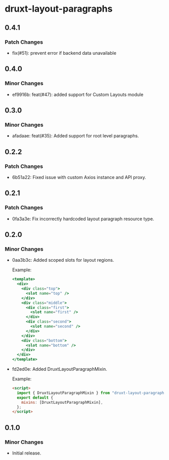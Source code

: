 # druxt-layout-paragraphs

## 0.4.1

### Patch Changes

- fix(#51): prevent error if backend data unavailable

## 0.4.0

### Minor Changes

- ef9916b: feat(#47): added support for Custom Layouts module

## 0.3.0

### Minor Changes

- afadaae: feat(#35): Added support for root level paragraphs.

## 0.2.2

### Patch Changes

- 6b51a22: Fixed issue with custom Axios instance and API proxy.

## 0.2.1

### Patch Changes

- 0fa3a3e: Fix incorrectly hardcoded layout paragraph resource type.

## 0.2.0

### Minor Changes

- 0aa3b3c: Added scoped slots for layout regions.

  Example:

  ```jsx
  <template>
    <div>
      <div class="top">
        <slot name="top" />
      </div>
      <div class="middle">
        <div class="first">
          <slot name="first" />
        </div>
        <div class="second">
          <slot name="second" />
        </div>
      </div>
      <div class="bottom">
        <slot name="bottom" />
      </div>
    </div>
  </template>
  ```

- fd2ed0e: Added DruxtLayoutParagraphMixin.

  Example:

  ```html
  <script>
    import { DruxtLayoutParagraphMixin } from "druxt-layout-paragraphs";
    export default {
      mixins: [DruxtLayoutParagraphMixin],
    };
  </script>
  ```

## 0.1.0

### Minor Changes

- Initial release.
